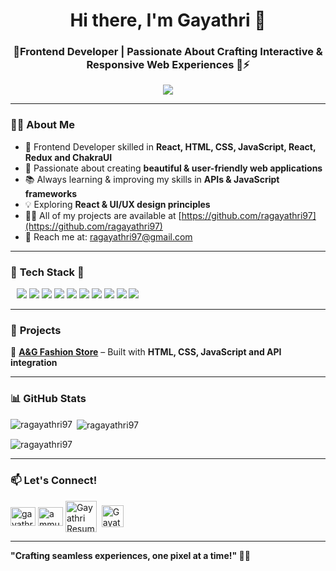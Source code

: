 <h1 align="center">Hi there, I'm Gayathri 👋</h1>
<h3 align="center">🚀Frontend Developer | Passionate About Crafting Interactive & Responsive Web Experiences 🚀⚡</h3>

<p align="center">
  <img src="https://readme-typing-svg.herokuapp.com?font=Fira+Code&weight=600&size=22&pause=1000&color=36BCF7&center=true&vCenter=true&width=600&lines=Frontend+Developer+🎨💻;Web+Development+Enthusiast+🚀;Building+Engaging+Digital+Experiences" />
</p>

---

### 👨‍💻 **About Me**
- 🎯 Frontend Developer skilled in **React, HTML, CSS, JavaScript, React, Redux and ChakraUI**  
- 🎨 Passionate about creating **beautiful & user-friendly web applications**  
- 📚 Always learning & improving my skills in **APIs & JavaScript frameworks**  
- 💡 Exploring **React & UI/UX design principles**  
- 👨‍💻 All of my projects are available at [https://github.com/ragayathri97](https://github.com/ragayathri97)
- 📩 Reach me at: [ragayathri97@gmail.com](mailto:ragayathri97@gmail.com)  

---

### 🚀 **Tech Stack**  🚀
<p align="left" style="padding: 0 10px;">
  <img src="https://img.shields.io/badge/HTML5-E34F26?style=for-the-badge&logo=html5&logoColor=white" />
  <img src="https://img.shields.io/badge/CSS3-1572B6?style=for-the-badge&logo=css3&logoColor=white" />
  <img src="https://img.shields.io/badge/JavaScript-F7DF1E?style=for-the-badge&logo=javascript&logoColor=black" />
  <img src="https://img.shields.io/badge/React-61DAFB?style=for-the-badge&logo=react&logoColor=black" />
  <img src="https://img.shields.io/badge/Redux-764ABC?style=for-the-badge&logo=redux&logoColor=white" />
  <img src="https://img.shields.io/badge/Chakra%20UI-319795?style=for-the-badge&logo=chakraui&logoColor=white" />
  <img src="https://img.shields.io/badge/API-005571?style=for-the-badge&logo=api&logoColor=white" />
  <img src="https://img.shields.io/badge/Git-F05032?style=for-the-badge&logo=git&logoColor=white" />
  <img src="https://img.shields.io/badge/GitHub-181717?style=for-the-badge&logo=github&logoColor=white" />
  <img src="https://img.shields.io/badge/VS%20Code-007ACC?style=for-the-badge&logo=visual-studio-code&logoColor=white" />
</p>

---

### 📌 **Projects**
🌟 **[A&G Fashion Store](https://ragayathri97.github.io/AG-Fashion-Store/)** – Built with **HTML, CSS, JavaScript and API integration**  


---

### 📊 **GitHub Stats**
<p align="center">
    <p><img align="left" src="https://github-readme-stats.vercel.app/api/top-langs?username=ragayathri97&show_icons=true&locale=en&theme=tokyonight" alt="ragayathri97" /></p>

<p>&nbsp;<img align="center" src="https://github-readme-stats.vercel.app/api?username=ragayathri97&show_icons=true&theme=tokyonight"  alt="ragayathri97" /></p>

<p><img align="center" src="https://github-readme-streak-stats.herokuapp.com/?user=ragayathri97&" alt="ragayathri97" /></p>
</p>

---

### 📫 **Let's Connect!**
<p align="left">
    <a href="https://linkedin.com/in/gayathri r" target="blank"><img align="center" src="https://raw.githubusercontent.com/rahuldkjain/github-profile-readme-generator/master/src/images/icons/Social/linked-in-alt.svg" alt="gayathri r" height="30" width="40" /></a>
    <a href="https://fb.com/ammugayathri" target="blank"><img align="center" src="https://raw.githubusercontent.com/rahuldkjain/github-profile-readme-generator/master/src/images/icons/Social/facebook.svg" alt="ammugayathri" height="30" width="40" /></a>
     <a href="https://drive.google.com/file/d/13BA7G09xXkehQRoApOYZl7DNFlhipBEb/view?usp=sharing">
    <img align="center" src="https://www.clipartmax.com/png/middle/308-3085721_resume-png-clipart-my-resume-icon-png.png" alt="Gayathri Resume" width="50px"></a>&nbsp;

<a href="https://ragayathri97.github.io/Portfolio_gayathri/">
    <img align="center" src="https://cdn-icons-png.flaticon.com/512/942/942925.png" alt="Gayathri Portfolio" width="35px"></a>&nbsp;

    

</p>

---

**"Crafting seamless experiences, one pixel at a time!" 🚀🎨**  
